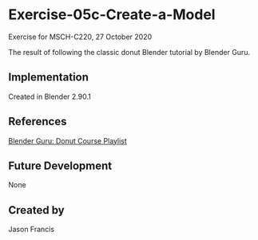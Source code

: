 # Exercise-05c-Create-a-Model
Exercise for MSCH-C220, 27 October 2020

The result of following the classic donut Blender tutorial by Blender Guru.

## Implementation
Created in Blender 2.90.1

## References
[Blender Guru: Donut Course Playlist](https://www.youtube.com/watch?v=NyJWoyVx_XI&list=PLjEaoINr3zgEq0u2MzVgAaHEBt--xLB6U)

## Future Development
None

## Created by 
Jason Francis
```
